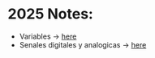 <!---
# 2025 Work Schedule

## Current Organization (January 2025)

* 1 Robotics Instructor – Julio Martinez
* 2 Support teachers – Oswaldo Bautista / Edilia Rojas

* Nice to have: 1 Support robotics instructor

## Current Students

* 3rd grade:
  * Eileen
  * Nadia
  * Ariadna
  * Sergio
  * Brian
  * Saul
  * Maria Fernanda
* 2nd grade:
  * Melisa
  * Miguel
  * Maximo
  * Franco
  * Perla
  * Diego

## Important Dates

- INFOMatrix – Oaxaca (Regional Stage)
  - Deadline: March 2
  - Event: March 14-15
- LaSalleTronix Oaxaca 2025 (Regional Stage)
  - Deadline: ----
  - Event: March
  - 
** - MakeX Mexico 2025 (National Stage)
  - Deadline: May 1st
  - Event: 23,24,25 May **
  - 
- Semana de la Ingenieria en Electronica y Mecatronica – UTM (Local stage)
  - Deadline: ---
  - Event: April-May
- ROBOMATRIX – Oaxaca (Regional Stage)
 - Deadline: ---
 - Event: September

## What we need?

- Technical Knowledge
  - Work on programing
  - Work on mechanical design – to improve
- Engagement
  - No absences
- Commitment
  - Teamwork
  - Friendly and supportive teams
  - Parent envolvment
- Budget
  - Ultimate Robot?
  - 3D printer
  - Spare pieces
  - Travel
 
## Current infrestructure

The current infrestructure allow us to participate in following red competencies,

![image](https://github.com/user-attachments/assets/6619a93a-1e14-43f9-b325-accacbde4dff)

Adding the mBot v2 we are enabled to run in double competencies covered more ages range (blue). Just FYI mBot v2 price is 140 USD from USA --- Around 200-250 Mexico suplier

Rover kit is 2500 MX from online store in Mexico.

Additional needs:

- 3d Printer 
- Wood crafting
- All necessary to build mechanical parts
 
## Workaround

Move forward into a robotic system usage in a day by day in school environment
Project proposed: QR/RFID system to monitor students check in/out.
Online system to connect parent to kids' location inside the school:
 - Homework, participation and grades post
 - Webdev
 - Algorithms to record data and analyze the data

--->


# 2025 Notes:

* Variables -> [here](https://github.com/Robotica76/2025_Robotica76/blob/main/Notas_variables.md)
* Senales digitales y analogicas -> [here](https://github.com/Robotica76/2025_Robotica76/blob/main/Notas_senales.md)



